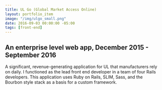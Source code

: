 ```yaml
---
title: UL Go (Global Market Access Online)
layout: portfolio_item
image: "/img/ulgo_small.png"
date: 2016-09-03 00:00:00 -05:00
tags: [front-end]
---
```


## An enterprise level web app, December 2015 - September 2016
<p>A significant, revenue-generating application for UL that manufacturers rely on daily. I functioned as the lead front end developer in a team of four Rails developers. This application uses Ruby on Rails, SLIM, Sass, and the Bourbon style stack as a basis for a custom framework.</p>
